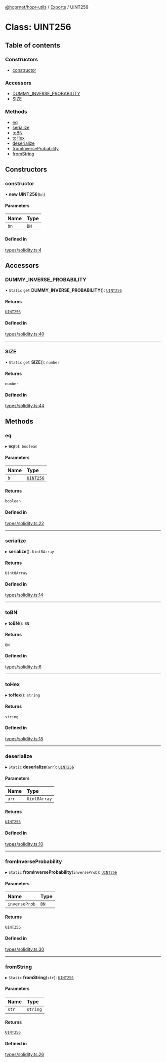 [@hoprnet/hopr-utils](../README.md) / [Exports](../modules.md) / UINT256

# Class: UINT256

## Table of contents

### Constructors

- [constructor](UINT256.md#constructor)

### Accessors

- [DUMMY\_INVERSE\_PROBABILITY](UINT256.md#dummy_inverse_probability)
- [SIZE](UINT256.md#size)

### Methods

- [eq](UINT256.md#eq)
- [serialize](UINT256.md#serialize)
- [toBN](UINT256.md#tobn)
- [toHex](UINT256.md#tohex)
- [deserialize](UINT256.md#deserialize)
- [fromInverseProbability](UINT256.md#frominverseprobability)
- [fromString](UINT256.md#fromstring)

## Constructors

### constructor

• **new UINT256**(`bn`)

#### Parameters

| Name | Type |
| :------ | :------ |
| `bn` | `BN` |

#### Defined in

[types/solidity.ts:4](https://github.com/hoprnet/hoprnet/blob/master/packages/utils/src/types/solidity.ts#L4)

## Accessors

### DUMMY\_INVERSE\_PROBABILITY

• `Static` `get` **DUMMY_INVERSE_PROBABILITY**(): [`UINT256`](UINT256.md)

#### Returns

[`UINT256`](UINT256.md)

#### Defined in

[types/solidity.ts:40](https://github.com/hoprnet/hoprnet/blob/master/packages/utils/src/types/solidity.ts#L40)

___

### SIZE

• `Static` `get` **SIZE**(): `number`

#### Returns

`number`

#### Defined in

[types/solidity.ts:44](https://github.com/hoprnet/hoprnet/blob/master/packages/utils/src/types/solidity.ts#L44)

## Methods

### eq

▸ **eq**(`b`): `boolean`

#### Parameters

| Name | Type |
| :------ | :------ |
| `b` | [`UINT256`](UINT256.md) |

#### Returns

`boolean`

#### Defined in

[types/solidity.ts:22](https://github.com/hoprnet/hoprnet/blob/master/packages/utils/src/types/solidity.ts#L22)

___

### serialize

▸ **serialize**(): `Uint8Array`

#### Returns

`Uint8Array`

#### Defined in

[types/solidity.ts:14](https://github.com/hoprnet/hoprnet/blob/master/packages/utils/src/types/solidity.ts#L14)

___

### toBN

▸ **toBN**(): `BN`

#### Returns

`BN`

#### Defined in

[types/solidity.ts:6](https://github.com/hoprnet/hoprnet/blob/master/packages/utils/src/types/solidity.ts#L6)

___

### toHex

▸ **toHex**(): `string`

#### Returns

`string`

#### Defined in

[types/solidity.ts:18](https://github.com/hoprnet/hoprnet/blob/master/packages/utils/src/types/solidity.ts#L18)

___

### deserialize

▸ `Static` **deserialize**(`arr`): [`UINT256`](UINT256.md)

#### Parameters

| Name | Type |
| :------ | :------ |
| `arr` | `Uint8Array` |

#### Returns

[`UINT256`](UINT256.md)

#### Defined in

[types/solidity.ts:10](https://github.com/hoprnet/hoprnet/blob/master/packages/utils/src/types/solidity.ts#L10)

___

### fromInverseProbability

▸ `Static` **fromInverseProbability**(`inverseProb`): [`UINT256`](UINT256.md)

#### Parameters

| Name | Type |
| :------ | :------ |
| `inverseProb` | `BN` |

#### Returns

[`UINT256`](UINT256.md)

#### Defined in

[types/solidity.ts:30](https://github.com/hoprnet/hoprnet/blob/master/packages/utils/src/types/solidity.ts#L30)

___

### fromString

▸ `Static` **fromString**(`str`): [`UINT256`](UINT256.md)

#### Parameters

| Name | Type |
| :------ | :------ |
| `str` | `string` |

#### Returns

[`UINT256`](UINT256.md)

#### Defined in

[types/solidity.ts:26](https://github.com/hoprnet/hoprnet/blob/master/packages/utils/src/types/solidity.ts#L26)
